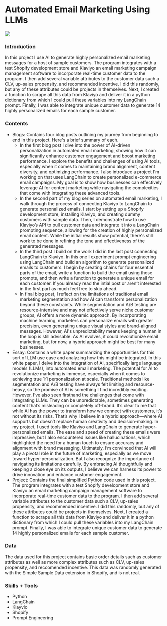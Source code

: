 # Automated Email Marketing Using LLMs

![](ROW-15-email-marketing-templates.avif)

### Introduction

In this project I use AI to generate highly personalized email marketing messages for a host of sample customers. The program integrates with a test Shopify development store and Klaviyo an email marketing campaign management software to incorporate real-time customer data to the program. I then add several variable attributes to the customer data such a CLV, up-sales propensity, and recommended incentive. I did this randomly, but any of these attributes could be projects in themselves. Next, I created a function to scrape all this data from Klaviyo and deliver it in a python dictionary from which I could pull these variables into my LangChain prompt. Finally, I was able to integrate unique customer data to generate 14 highly personalized emails for each sample customer. 

### Contents

- Blogs: Contains four blog posts outlining my journey from beginning to end in this project. Here's a brief summary of each.
    - In the first blog post I dive into the power of AI-driven personalization in automated email marketing, showing how it can significantly enhance customer engagement and boost marketing performance. I explore the benefits and challenges of using AI tools, especially when it comes to maintaining brand alignment, content diversity, and optimizing performance. I also introduce a project I'm working on that uses LangChain to create personalized e-commerce email campaigns. My goal is to show how businesses can effectively leverage AI for content marketing while navigating the complexities that come with integrating these advanced tools.
    - In the second part of my blog series on automated email marketing, I walk through the process of connecting Klaviyo to LangChain to generate personalized emails. I start by setting up a Shopify development store, installing Klaviyo, and creating dummy customers with sample data. Then, I demonstrate how to use Klaviyo’s API to pull customer data and integrate it into a LangChain prompting sequence, allowing for the creation of highly personalized email content. While the initial results show potential, there's still work to be done in refining the tone and effectiveness of the generated messages.
    - In the third post I build on the work I did in the last post connecting LangChain to Klaviyo. In this one I experiment prompt engineering using LangChain and build an algorithm to generate personalized emails to customers. I begin by creating chains for four essential parts of the email, write a function to build the email using those prompts, and then write a function to generate a unique email for each customer. If you already read the intial post or aren’t interested in the first part as much feel free to skip ahead.
    - In final blog post, I reflect on the limitations of traditional email marketing segmentation and how AI can transform personalization beyond these constraints. While segmentation and A/B testing are resource-intensive and may not effectively serve niche customer groups, AI offers a more dynamic approach. By incorporating machine learning, marketers can personalize emails with greater precision, even generating unique visual styles and brand-aligned messages. However, AI's unpredictability means keeping a human in the loop is still advisable. As AI evolves, it could revolutionize email marketing, but for now, a hybrid approach might be best for many businesses.
- Essay: Contains a white paper summarizing the opportunities for this sort of LLM use case and analyzing how this might be integrated. In this white paper, I delve into the integration of AI, specifically large language models (LLMs), into automated email marketing. The potential for AI to revolutionize marketing is immense, especially when it comes to achieving true 1:1 personalization at scale. Traditional methods like segmentation and A/B testing have always felt limiting and resource-heavy, so the promise of AI is something I find incredibly exciting. However, I’ve also seen firsthand the challenges that come with integrating LLMs. They can be unpredictable, sometimes generating content that’s misleading or completely off-brand. It’s clear to me that while AI has the power to transform how we connect with customers, it’s not without its risks. That’s why I believe in a hybrid approach—where AI supports but doesn’t replace human creativity and decision-making. In my project, I used tools like Klaviyo and LangChain to generate hyper-personalized emails. The ease and speed of creating these emails were impressive, but I also encountered issues like hallucinations, which highlighted the need for a human touch to ensure accuracy and alignment with brand messaging. Ultimately, I’m convinced that AI will play a pivotal role in the future of marketing, especially as we move toward hyper-personalization. But I also recognize the importance of navigating its limitations carefully. By embracing AI thoughtfully and keeping a close eye on its outputs, I believe we can harness its power to drive innovation and enhance customer engagement.
- Project: Contains the final simplified Python code used in this project. The program integrates with a test Shopify development store and Klaviyo an email marketing campaign management software to incorporate real-time customer data to the program. I then add several variable attributes to the customer data such a CLV, up-sales propensity, and recommended incentive. I did this randomly, but any of these attributes could be projects in themselves. Next, I created a function to scrape all this data from Klaviyo and deliver it in a python dictionary from which I could pull these variables into my LangChain prompt. Finally, I was able to integrate unique customer data to generate 14 highly personalized emails for each sample customer. 

### Data

The data used for this project contains basic order details such as customer attributes as well as more complex attributes such as CLV, up-sales propensity, and reccomended incentive. This data was randomly generated with the Simple Sample Data extension in Shopify, and is not real.

### Skills + Tools

- Python
- LangChain
- Klayvio
- Shopify
- Prompt Engineering
